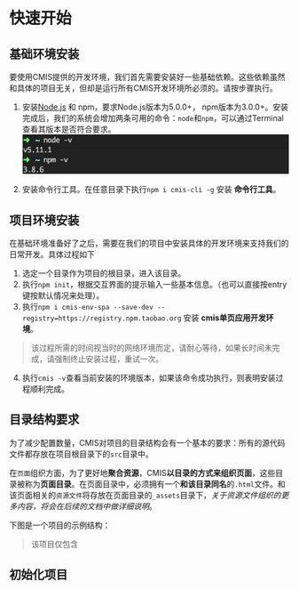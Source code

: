 # 快速开始

## 基础环境安装

要使用CMIS提供的开发环境，我们首先需要安装好一些基础依赖。这些依赖虽然和具体的项目无关，但却是运行所有CMIS开发环境所必须的。请按步骤执行。

1. 安装[Node.js](https://nodejs.org/) 和 npm，要求Node.js版本为5.0.0+， npm版本为3.0.0+。安装完成后，我们的系统会增加两条可用的命令：```node```和```npm```，可以通过Terminal查看其版本是否符合要求。
  ![Node.js环境](6885F224-FC6C-4EEA-A7F8-A10D9BA3FA5B.png)

2. 安装命令行工具。在任意目录下执行```npm i cmis-cli -g``` 安装 **命令行工具**。


## 项目环境安装

在基础环境准备好了之后，需要在我们的项目中安装具体的开发环境来支持我们的日常开发。具体过程如下

1. 选定一个目录作为项目的根目录，进入该目录。
2. 执行```npm init```，根据交互界面的提示输入一些基本信息。（也可以直接按entry键按默认情况来处理）。
3. 执行```npm i cmis-env-spa --save-dev --registry=https://registry.npm.taobao.org``` 安装 **cmis单页应用开发环境**。
> 该过程所需的时间视当时的网络环境而定，请耐心等待，如果长时间未完成，请强制终止安装过程，重试一次。
4. 执行```cmis -v```查看当前安装的环境版本，如果该命令成功执行，则表明安装过程顺利完成。

## 目录结构要求
为了减少配置数量，CMIS对项目的目录结构会有一个基本的要求：所有的源代码文件都存放在项目根目录下的```src```目录中。

在```页面```组织方面，为了更好地**聚合资源**，CMIS**以目录的方式来组织页面**，这些目录被称为**页面目录**。在页面目录中，必须拥有一个**和该目录同名**的```.html```文件。和该页面相关的```资源文件```将存放在页面目录的```_assets```目录下，*关于资源文件组织的更多内容，将会在后续的文档中做详细说明*。

下图是一个项目的示例结构：
> 该项目仅包含

## 初始化项目
